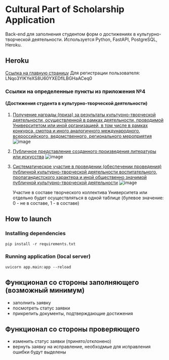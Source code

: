 # Cultural Part of Scholarship Application
Back-end для заполнения студентом форм о достижениях в культурно-творческой деятельности. Используется Python, FastAPI, PostgreSQL, Heroku.

## Heroku
[Ссылка на главную страницу](https://culturalpart.herokuapp.com/docs)
Для регистрации пользователя: LNqo3YIKYeXS8U60YXEDflLBGHaACeq0

### Ссылки на определенные пункты из приложения №4 
#### (Достижения студента в культурно-творческой деятельности)
1. [Получение награды (приза) за результаты культурно-творческой деятельности, осуществленной в рамках деятельности, проводимой Университетом или
иной организацией, в том числе в рамках конкурса, смотра и иного аналогичного международного, всероссийского, ведомственного,
регионального мероприятия](https://culturalpart.herokuapp.com/api/culture/prizes/)
   ![image](https://sun9-25.userapi.com/impf/WJgQSEh1_pMKSmY3ltOth9NZr8xE3g65UdCebg/gHuruxK8eQw.jpg?size=668x392&quality=96&sign=ef439b6cf046ea53cd54930cca33b79c&type=album)
   
   
2. [Публичное представление созданного произведения литературы или искусства](https://culturalpart.herokuapp.com/api/culture/artworks/)
   ![image](https://sun9-9.userapi.com/impf/SGK-fnP8oaiUHkHGUiXFiNtt_jpxnxdjTFe8dg/Y1EDcwMeoRg.jpg?size=703x374&quality=96&sign=b99b67c555fbd2e737a9b8d2d7f73508&type=album)
  
 
3. [Систематическое участие в проведении (обеспечении проведения) публичной культурно-творческой деятельности воспитательного, пропагандистского
характера и иной общественно значимой публичной культурно-творческой деятельности](https://culturalpart.herokuapp.com/api/culture/activity/)
   ![image](https://sun9-31.userapi.com/impf/QYhy7u_1qZHGC3r0HSCWns6GGDVkBFHKb1zbUQ/ejrAJ4-_Ksg.jpg?size=691x375&quality=96&sign=442b5ee4e73de00981de560fa8bf5d8b&type=album)
   
   Участие в составе творческого коллектива Университета или отдельно будет осуществляться в одной таблице (булевое значение: 0 - не в составе, 1 - в составе)

## How to launch
### Installing dependencies
    pip install -r requirements.txt
### Running application (local server)
	uvicorn app.main:app --reload

## Функционал со стороны заполняющего (возможный минимум)

- заполнить заявку
- посмотреть статус заявки
- прикрепить документы, подтверждающие достижения

## Функционал со стороны проверяющего
- изменить статус заявки (принято/отклонено)
- вернуть заявку на исправление, необходмые для исправления ошибки будут выделены

